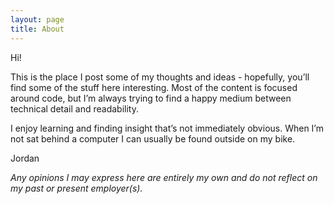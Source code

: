 ```yaml
---
layout: page
title: About
---
```


Hi!

This is the place I post some of my thoughts and ideas - hopefully, you’ll find some of the stuff here interesting. Most of the content is focused around code, but I’m always trying to find a happy medium between technical detail and readability.

I enjoy learning and finding insight that’s not immediately obvious. When I’m not sat behind a computer I can usually be found outside on my bike.


Jordan


_Any opinions I may express here are entirely my own and do not reflect
on my past or present employer(s)._

